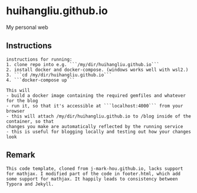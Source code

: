# huihangliu.github.io

My personal web

## Instructions

    instructions for running:
    1. clone repo into e.g. ```/my/dir/huihangliu.github.io```
    2. install docker and docker-compose. (windows works well with wsl2.)
    3. ```cd /my/dir/huihangliu.github.io```
    4. ```docker-compose up```

    This will 
    - build a docker image containing the required gemfiles and whatever for the blog 
    - run it, so that it's accessible at ```localhost:4000``` from your browser
    - this will attach /my/dir/huihangliu.github.io to /blog inside of the container, so that
    changes you make are automatically reflected by the running service
    - this is useful for blogging locally and testing out how your changes look

## Remark

    This code template, cloned from j-mark-hou.github.io, lacks support for mathjax. I modified part of the code in footer.html, which add some support for mathjax. It happily leads to consistency between Typora and Jekyll. 